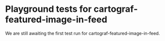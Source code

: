 # Playground tests for cartograf-featured-image-in-feed
We are still awaiting the first test run for cartograf-featured-image-in-feed.
